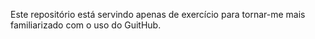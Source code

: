 Este repositório está servindo apenas de exercício para tornar-me mais familiarizado com o uso do GuitHub. 
